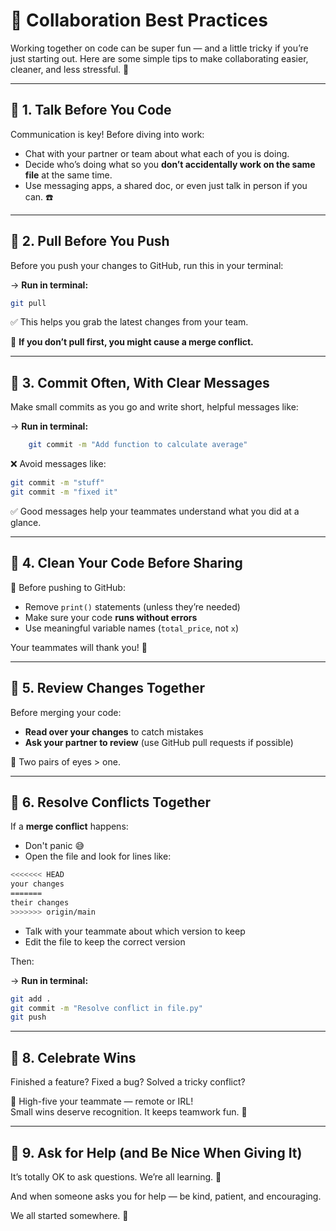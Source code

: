 # 🤝 Collaboration Best Practices

Working together on code can be super fun — and a little tricky if you’re just starting out. Here are some simple tips to make collaborating easier, cleaner, and less stressful. 🚀

---

## 🧠 1. Talk Before You Code

Communication is key! Before diving into work:

- Chat with your partner or team about what each of you is doing.
- Decide who’s doing what so you **don’t accidentally work on the same file** at the same time.
- Use messaging apps, a shared doc, or even just talk in person if you can. ☎️

---

## 🌱 2. Pull Before You Push

Before you push your changes to GitHub, run this in your terminal:

→ **Run in terminal:**

```bash
git pull
```

✅ This helps you grab the latest changes from your team.

📛 **If you don’t pull first, you might cause a merge conflict.**

---

## 🎯 3. Commit Often, With Clear Messages

Make small commits as you go and write short, helpful messages like:

→ **Run in terminal:**

```bash
    git commit -m "Add function to calculate average"
```

❌ Avoid messages like:

```bash
git commit -m "stuff"
git commit -m "fixed it"
```

✅ Good messages help your teammates understand what you did at a glance.

---

## 🧼 4. Clean Your Code Before Sharing

🧹 Before pushing to GitHub:

- Remove `print()` statements (unless they’re needed)
- Make sure your code **runs without errors**
- Use meaningful variable names (`total_price`, not `x`)

Your teammates will thank you! 🙏

---

## 🧪 5. Review Changes Together

Before merging your code:

- **Read over your changes** to catch mistakes
- **Ask your partner to review** (use GitHub pull requests if possible)

👀 Two pairs of eyes > one.

---

## 🔄 6. Resolve Conflicts Together

If a **merge conflict** happens:

- Don't panic 😅
- Open the file and look for lines like:

```bash
<<<<<<< HEAD
your changes
=======
their changes
>>>>>>> origin/main
```

- Talk with your teammate about which version to keep
- Edit the file to keep the correct version

Then:

→ **Run in terminal:**

```bash
git add .
git commit -m "Resolve conflict in file.py"
git push
```

---

## 🎉 8. Celebrate Wins

Finished a feature? Fixed a bug? Solved a tricky conflict?

🎉 High-five your teammate — remote or IRL!  
Small wins deserve recognition. It keeps teamwork fun. 🙌

---

## 🧭 9. Ask for Help (and Be Nice When Giving It)

It’s totally OK to ask questions. We’re all learning. 💬

And when someone asks you for help — be kind, patient, and encouraging.

We all started somewhere. 🤗